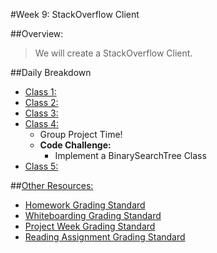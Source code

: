 #Week 9: StackOverflow Client

##Overview:
> We will create a StackOverflow Client.

##Daily Breakdown
  * [Class 1:](class-1/)
  * [Class 2:](class-2/)
  * [Class 3:](class-3/)
  * [Class 4:](class-4/)
    * Group Project Time!
	* **Code Challenge:**
		* Implement a BinarySearchTree Class
  * [Class 5:](class-5/)

##[Other Resources:](Resources/)
* [Homework Grading Standard](Resources/hw-grading-standard/)
* [Whiteboarding Grading Standard](Resources/wb-grading-standard/)
* [Project Week Grading Standard](Resources/pw-grading-standard/)
* [Reading Assignment Grading Standard](Resources/ra-grading-standard/)
